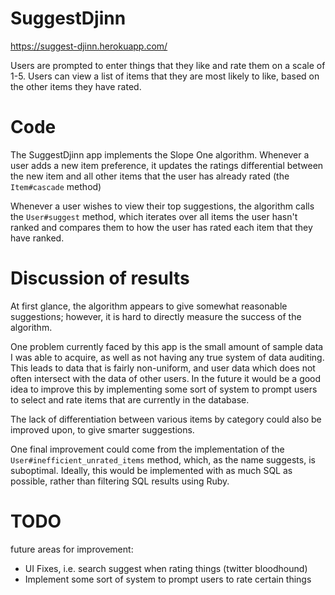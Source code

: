 # SuggestDjinn

https://suggest-djinn.herokuapp.com/

Users are prompted to enter things that they like and rate them on a scale of 1-5. Users can view a list of items that they
are most likely to like, based on the other items they have rated.

# Code

The SuggestDjinn app implements the Slope One algorithm. Whenever a user adds a new item preference, it updates the
ratings differential between the new item and all other items that the user has already rated (the `Item#cascade` method)

Whenever a user wishes to view their top suggestions, the algorithm calls the `User#suggest` method, which iterates over all
items the user hasn't ranked and compares them to how the user has rated each item that they have ranked. 


# Discussion of results

At first glance, the algorithm appears to give somewhat reasonable suggestions; however, it is hard to directly measure the 
success of the algorithm.

One problem currently faced by this app is the small amount of sample data I was able to acquire, as well as not having
any true system of data auditing. This leads to data that is fairly non-uniform, and user data which does not often intersect
with the data of other users. In the future it would be a good idea to improve this by implementing some sort of system
to prompt users to select and rate items that are currently in the database.

The lack of differentiation between various items by category could also be improved upon, to give smarter suggestions.

One final improvement could come from the implementation of the `User#inefficient_unrated_items` method, which, as the name suggests,
is suboptimal. Ideally, this would be implemented with as much SQL as possible, rather than filtering SQL results using
Ruby.

# TODO
future areas for improvement:

- UI Fixes, i.e. search suggest when rating things (twitter bloodhound)
- Implement some sort of system to prompt users to rate certain things